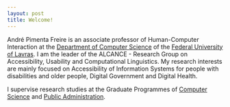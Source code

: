 ```yaml
---
layout: post
title: Welcome!
---
```


André Pimenta Freire is an associate professor of Human-Computer Interaction at the [Department of Computer Science](http://www.dcc.ufla.br) of the [Federal University of Lavras](http://www.ufla.br).  I am the leader of the ALCANCE - Research Group on Accessibility, Usability and Computational Linguistics. My research interests are mainly focused on Accessibility of Information Systems for people with disabilities and older people, Digital Government and Digital Health.


I supervise research studies at the Graduate Programmes of [Computer Science](https://prpg.ufla.br/_ppg/computacao/) and [Public Administration](https://sigaa.ufla.br/sigaa/public/programa/portal.jsf?lc=pt_BR&id=1844).
